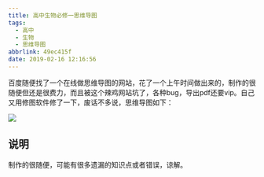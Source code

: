 ```yaml
---
title: 高中生物必修一思维导图
tags:
  - 高中
  - 生物
  - 思维导图
abbrlink: 49ec415f
date: 2019-02-16 12:16:56
---
```


百度随便找了一个在线做思维导图的网站，花了一个上午时间做出来的，制作的很随便但还是很费力，而且被这个辣鸡网站坑了，各种bug，导出pdf还要vip。自己又用修图软件修了一下，废话不多说，思维导图如下：<!-- more -->

![](/images/blog/25.PNG)

## 说明
制作的很随便，可能有很多遗漏的知识点或者错误，谅解。